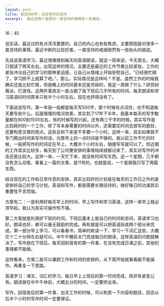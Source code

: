 ```yaml
---
layout: post
title: 每日800字：谈谈写作的坚持
excerpt:  最近这两个星期对一直坚持的事情有一些懈怠。
---
```

16：45

说实话，最近过的有点浑浑噩噩的。自己的内心也有些焦虑，主要原因是对很多一直坚持的事情，最近中断的比较厉害。一直坚持的戒烟居然有一些抬头的痕迹。

先说说英语学习，最近很难做到每天的英语朗读，就这一周来说，今天周五，大概只朗读了两天左右。出现这样的情况，主要还是最近的工作节奏比较紧张，工作的紧张冲淡自己的学习的那种紧迫感，让自己从情绪上开始安慰自己，“已经很忙碌了，学习顾不上就算了吧。”，那么，实际情况是这样吗？不是。虽然工作的时候我确实还是比较忙碌，但是晚上的时间基本还是充裕的，我这一周做了什么？研究树莓派，打游戏。这两件事其实一直占据了我下班后几乎所有的时间，每天朗读和学习英语的时间原本只有半个小时左右，现在也挤得没有了。

下面说说写作。第一年我一般都是每天写500字，那个时候有点词穷，也不知道每天要写些什么。后面慢慢的情况改善，其实到了17年下半年，我基本每天的写字数量都在800到1500左右，有的时候写的兴起，还有两三千字的时候。其实写作是比较耗时的一个工作，除了写本身需要的时间以外，还需要花时间去想写的题目，还要构思文章的观点。这些总和下来差不多要一个小时。这样一来，其实如果我不专门腾出时间来写作的话，光靠早上的一点时间是不够的。我以前工作不忙的时候，一般把写作的时间定在早上，大概半个小时左右，随便写写就可以了。但近期的工作其实比较多，每天到了公司要安排的事情陆续就都过来了，其实对写作的冲击还是比较大。这样一来，一天忙下来，就没有时间写东西。这一个星期，几乎都没有怎么动笔，看看上一篇的文章，是11号的，也就是说，一个星期我只写了两篇东西。

结合现在的工作和日常作息的安排，其实比较好的计划是在每天的工作日之外的是安排好自己的学习计划。英语和写作，都是需要长期坚持的，做好每日的功课其实重要性不言而喻。

方案有二：一是利用好每天早上的时间，早上写作和学习英语，这样一来早上就必须早起，我认为其实可操作性不强。

第二方案就是利用好下班的时间，下班后基本上是自己的时间和空间，英语学习也好。朗读也好，都可以毫无鼓励的完成。再有就是可以把英语拆成两个部分来完成，第一部分早上学习，可以看看书，简单的默读一下，学习一下词汇这些，大概花个二十分钟左右就可以。中午午睡前关门完成每日的朗读，这样英语的问题就解决了。写作放在下班后，每天回到宿舍的第一件事，在没有完成日课之前，其他的事情都不能做。

这样看来，方案二是可以兼顾工作和时间的安排的，从下周开始就看看能不能操作。再重复一下思路。

英语学习：课文，词汇的学习，每日早上上班后的第一时间完成，除非有紧急公务。朗读放在中午午休前，大概五分的时间，一定要挤出来。

写作，回宿舍后的第一件事，白天工作的时候，可以构思一下内容和题目，回去以后半个小时的写作时间一定要保证。

